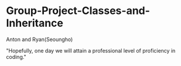 # Group-Project-Classes-and-Inheritance

Anton and Ryan(Seoungho)

"Hopefully, one day we will attain a professional level of proficiency in coding."
